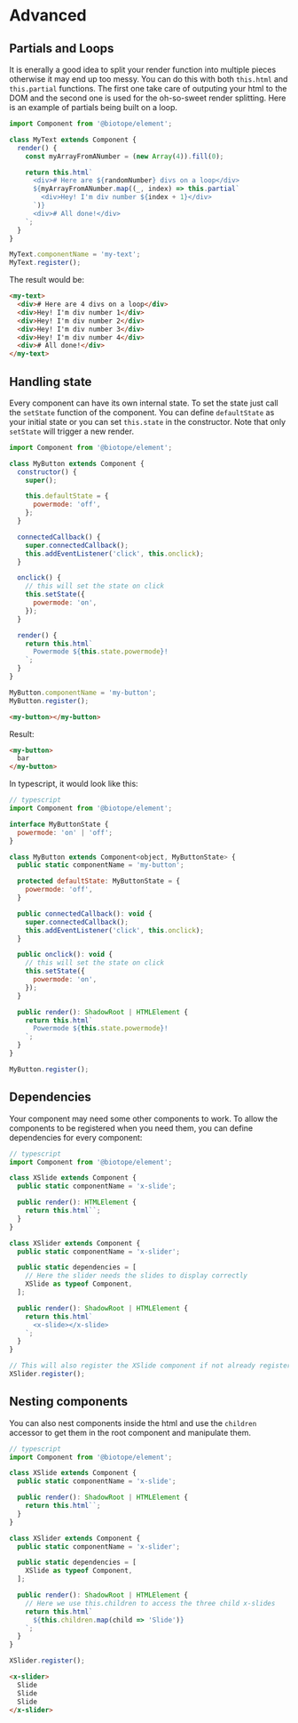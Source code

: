 # Advanced

## Partials and Loops
It is enerally a good idea to split your render function into multiple pieces otherwise it may end
up too messy. You can do this with both `this.html` and `this.partial` functions. The first one
take care of outputing your html to the DOM and the second one is used for the oh-so-sweet render
splitting. Here is an example of partials being built on a loop.

```javascript
import Component from '@biotope/element';

class MyText extends Component {
  render() {
    const myArrayFromANumber = (new Array(4)).fill(0);

    return this.html`
      <div># Here are ${randomNumber} divs on a loop</div>
      ${myArrayFromANumber.map((_, index) => this.partial`
        <div>Hey! I'm div number ${index + 1}</div>
      `)}
      <div># All done!</div>
    `;
  }
}

MyText.componentName = 'my-text';
MyText.register();
```

The result would be:

```html
<my-text>
  <div># Here are 4 divs on a loop</div>
  <div>Hey! I'm div number 1</div>
  <div>Hey! I'm div number 2</div>
  <div>Hey! I'm div number 3</div>
  <div>Hey! I'm div number 4</div>
  <div># All done!</div>
</my-text>
```

## Handling state
Every component can have its own internal state. To set the state just call the `setState` function
of the component. You can define `defaultState` as your initial state or you can set `this.state`
in the constructor.
Note that only `setState` will trigger a new render.

```javascript
import Component from '@biotope/element';

class MyButton extends Component {
  constructor() {
    super();

    this.defaultState = {
      powermode: 'off',
    };
  }

  connectedCallback() {
    super.connectedCallback();
    this.addEventListener('click', this.onclick);
  }

  onclick() {
    // this will set the state on click
    this.setState({
      powermode: 'on',
    });
  }

  render() {
    return this.html`
      Powermode ${this.state.powermode}!
    `;
  }
}

MyButton.componentName = 'my-button';
MyButton.register();
```

```html
<my-button></my-button>
```

Result:
```html
<my-button>
  bar
</my-button>
```

In typescript, it would look like this:

```javascript
// typescript
import Component from '@biotope/element';

interface MyButtonState {
  powermode: 'on' | 'off';
}

class MyButton extends Component<object, MyButtonState> {
  public static componentName = 'my-button';

  protected defaultState: MyButtonState = {
    powermode: 'off',
  }

  public connectedCallback(): void {
    super.connectedCallback();
    this.addEventListener('click', this.onclick);
  }

  public onclick(): void {
    // this will set the state on click
    this.setState({
      powermode: 'on',
    });
  }

  public render(): ShadowRoot | HTMLElement {
    return this.html`
      Powermode ${this.state.powermode}!
    `;
  }
}

MyButton.register();
```

## Dependencies
Your component may need some other components to work. To allow the components to be registered when
you need them, you can define dependencies for every component:

```javascript
// typescript
import Component from '@biotope/element';

class XSlide extends Component {
  public static componentName = 'x-slide';

  public render(): HTMLElement {
    return this.html``;
  }
}

class XSlider extends Component {
  public static componentName = 'x-slider';

  public static dependencies = [
    // Here the slider needs the slides to display correctly
    XSlide as typeof Component,
  ];

  public render(): ShadowRoot | HTMLElement {
    return this.html`
      <x-slide></x-slide>
    `;
  }
}

// This will also register the XSlide component if not already registered
XSlider.register();
```

## Nesting components
You can also nest components inside the html and use the `children` accessor to get them in the root
component and manipulate them.

```javascript
// typescript
import Component from '@biotope/element';

class XSlide extends Component {
  public static componentName = 'x-slide';

  public render(): ShadowRoot | HTMLElement {
    return this.html``;
  }
}

class XSlider extends Component {
  public static componentName = 'x-slider';

  public static dependencies = [
    XSlide as typeof Component,
  ];

  public render(): ShadowRoot | HTMLElement {
    // Here we use this.children to access the three child x-slides
    return this.html`
      ${this.children.map(child => 'Slide')}
    `;
  }
}

XSlider.register();
```

```html
<x-slider>
  Slide
  Slide
  Slide
</x-slider>
```
